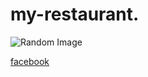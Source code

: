 # my-restaurant.

![Random Image](https://encrypted-tbn0.gstatic.com/images?q=tbn:ANd9GcQ5kt0DMKERiSQ_Gz9RRA8wC1ZQkL7ihIvgfQ&usqp=CAU)

[facebook](www.facebook.com)